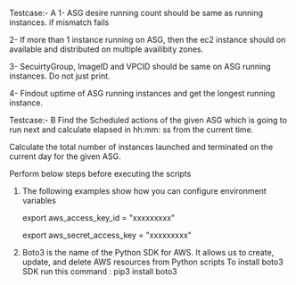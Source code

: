 Testcase:- A
1- ASG desire running count should be same as running instances. if mismatch fails

2- If more than 1 instance running on ASG, then the ec2 instance should on available and distributed on multiple availibity zones.

3- SecuirtyGroup, ImageID and VPCID should be same on ASG running instances. Do not just print.

4- Findout uptime of ASG running instances and get the longest running instance.

Testcase:- B
Find the Scheduled actions of the given ASG which is going to run next and calculate elapsed in hh:mm: ss from the current time.

Calculate the total number of instances launched and terminated on the current day for the given ASG.

Perform below steps before executing the scripts
1) The following examples show how you can configure environment variables
   
   export aws_access_key_id = "xxxxxxxxx"
   
   export aws_secret_access_key = "xxxxxxxxx"

2) Boto3 is the name of the Python SDK for AWS. It allows us to create, update, and delete AWS resources from Python scripts
   To install boto3 SDK run this command :
   pip3 install boto3
